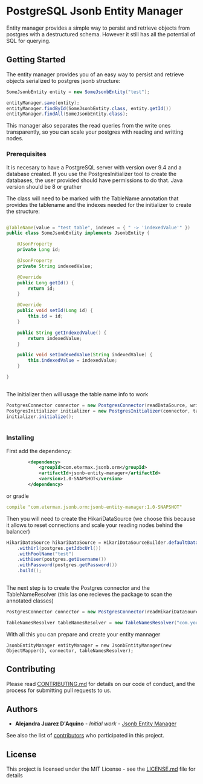 # PostgreSQL Jsonb Entity Manager
Entity manager provides a simple way to persist and retrieve objects from postgres with a destructured schema. However it still has all the potential of SQL for querying.

## Getting Started

The entity manager provides you of an easy way to persist and retrieve objects serialized to postgres jsonb structure:
```java
SomeJsonbEntity entity = new SomeJsonbEntity("test");

entityManager.save(entity);
entityManager.findById(SomeJsonbEntity.class, entity.getId())
entityManager.findAll(SomeJsonbEntity.class);

```

This manager also separates the read queries from the write ones transparently, so you can scale your postgres with reading and writting nodes. 

### Prerequisites

It is necesary to have a PostgreSQL server with version over 9.4 and a database created.
If you use the PostgresInitializer tool to create the databases, the user provided should have permissions to do that.
Java version should be 8 or grather

The class will need to be marked with the TableName annotation that provides the tablename and the indexes needed for the initializer to create the structure:

```java

@TableName(value = "test_table", indexes = { " -> 'indexedValue'" })
public class SomeJsonbEntity implements JsonbEntity {

	@JsonProperty
	private Long id;

	@JsonProperty
	private String indexedValue;

	@Override
	public Long getId() {
		return id;
	}

	@Override
	public void setId(Long id) {
		this.id = id;
	}

	public String getIndexedValue() {
		return indexedValue;
	}

	public void setIndexedValue(String indexedValue) {
		this.indexedValue = indexedValue;
	}

}
		
```
The initializer then will usage the table name info to work
		
```java
PostgresConnector connector = new PostgresConnector(readDataSource, writingDataSource);
PostgresInitializer initializer = new PostgresInitializer(connector, tableNamesResolver);
initializer.initialize();
		
```

### Installing

First add the dependency:
```xml
		<dependency>
			<groupId>com.etermax.jsonb.orm</groupId>
			<artifactId>jsonb-entity-manager</artifactId>
			<version>1.0-SNAPSHOT</version>
		</dependency>
```
or gradle
```yml
compile "com.etermax.jsonb.orm:jsonb-entity-manager:1.0-SNAPSHOT"

```
Then you will need to create  the HikariDataSource (we choose this because it allows to reset connections and scale your reading nodes behind the balancer)

```java
HikariDataSource hikariDataSource = HikariDataSourceBuilder.defaultDataSource()
    .withUrl(postgres.getJdbcUrl())
    .withPoolName("test")
    .withUser(postgres.getUsername())
    .withPassword(postgres.getPassword())
    .build();
		
```

The next step is to create the Postgres connector and the TableNameResolver (this las one recieves the package to scan the annotated classes)
```java
PostgresConnector connector = new PostgresConnector(readHikariDataSource, writegHikariDataSource);

TableNamesResolver tableNamesResolver = new TableNamesResolver("com.your.jsonb.entities.package");
```

With all this you can prepare and create your entity mannager 
```
JsonbEntityManager entityManager = new JsonbEntityManager(new ObjectMapper(), connector, tableNamesResolver);
```



## Contributing

Please read [CONTRIBUTING.md](https://github.com/etermax/jsonb-entity-manager/blob/master/CONTRIBUTING.md) for details on our code of conduct, and the process for submitting pull requests to us.



## Authors

* **Alejandra Juarez D'Aquino** - *Initial work* - [Jsonb Entity Manager](https://github.com/jsonb-entity-manager)

See also the list of [contributors](https://github.com/etermax/jsonb-entity-manager/contributors) who participated in this project.

## License

This project is licensed under the MIT License - see the [LICENSE.md](LICENSE.md) file for details

